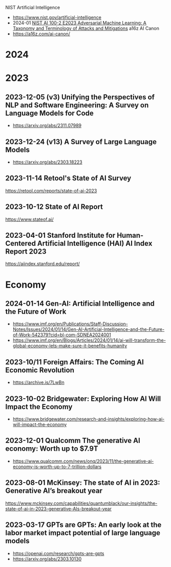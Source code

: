 NIST Artificial Intelligence
- https://www.nist.gov/artificial-intelligence
- 2024-01 [NIST AI 100-2 E2023 Adversarial Machine Learning: A Taxonomy and Terminology of Attacks and Mitigations](https://csrc.nist.gov/pubs/ai/100/2/e2023/final)
a16z AI Canon
- https://a16z.com/ai-canon/

# 2024


# 2023

## 2023-12-05 (v3) Unifying the Perspectives of NLP and Software Engineering: A Survey on Language Models for Code
- https://arxiv.org/abs/2311.07989
## 2023-12-24 (v13) A Survey of Large Language Models
- https://arxiv.org/abs/2303.18223
## 2023-11-14 Retool's State of AI Survey
https://retool.com/reports/state-of-ai-2023
## 2023-10-12 State of AI Report
https://www.stateof.ai/
## 2023-04-01 **Stanford** Institute for Human-Centered Artificial Intelligence (HAI) AI Index Report 2023
https://aiindex.stanford.edu/report/


# Economy
## 2024-01-14 Gen-AI: Artificial Intelligence and the Future of Work
- https://www.imf.org/en/Publications/Staff-Discussion-Notes/Issues/2024/01/14/Gen-AI-Artificial-Intelligence-and-the-Future-of-Work-542379?cid=bl-com-SDNEA2024001
- https://www.imf.org/en/Blogs/Articles/2024/01/14/ai-will-transform-the-global-economy-lets-make-sure-it-benefits-humanity
## 2023-10/11 Foreign Affairs: The Coming AI Economic Revolution
- https://archive.is/7LwBn
## 2023-10-02 Bridgewater: Exploring How AI Will Impact the Economy
- https://www.bridgewater.com/research-and-insights/exploring-how-ai-will-impact-the-economy
## 2023-12-01 Qualcomm The generative AI economy: Worth up to $7.9T
- https://www.qualcomm.com/news/onq/2023/11/the-generative-ai-economy-is-worth-up-to-7-trillion-dollars
## 2023-08-01 McKinsey: The state of AI in 2023: Generative AI’s breakout year
https://www.mckinsey.com/capabilities/quantumblack/our-insights/the-state-of-ai-in-2023-generative-AIs-breakout-year
## 2023-03-17 GPTs are GPTs: An early look at the labor market impact potential of large language models
- https://openai.com/research/gpts-are-gpts
- https://arxiv.org/abs/2303.10130

